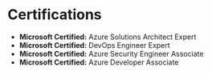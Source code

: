 # Certifications

- **Microsoft Certified:** Azure Solutions Architect Expert
- **Microsoft Certified:** DevOps Engineer Expert
- **Microsoft Certified:** Azure Security Engineer Associate
- **Microsoft Certified:** Azure Developer Associate
